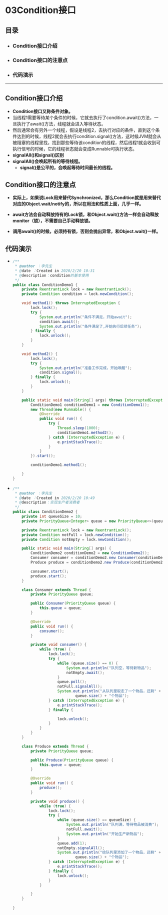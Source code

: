 # 03Condition接口

## 目录

- ### Condition接口介绍

- ### Condition接口的注意点

- ### 代码演示

------


## Condition接口介绍

- **Condition接口又称条件对象。**
- 当线程1需要等待某个条件的时候，它就去执行了condition.await()方法，一旦执行了await()方法，线程就会进入等待状态。
- 然后通常会有另外一个线程，假设是线程2，去执行对应的条件，直到这个条件达到的时候，线程2就会去执行condition.signal()方法，这时候JVM就会从被阻塞的线程里找，找到那些等待该condition的线程，然后线程1就会收到可执行信号的时候，它的线程状态就会变成Runnable可执行状态。
- **signalAll()和signal()区别**
- **signalAll()会唤起所有的等待线程。**
  - **signal()是公平的，会唤起等待时间最长的线程。**

## **Condition接口的注意点**

- **实际上，如果说Lock用来替代Synchronized，那么Condition就是用来替代对应的Object.wait/notify的，所以在用法和性质上面，几乎一样。**

- **await方法会自动释放持有的Lock锁，和Object.wait()方法一样会自动释放monitor（锁），不需要自己手动释放锁。**

- **调用await()的时候，必须持有锁，否则会抛出异常，和Object.wait()一样。**

## **代码演示**

- ```java
  /**
   * @author ：李先生
   * @date ：Created in 2020/2/20 10:31
   * @description：condition的基本使用
   */
  public class ConditionDemo1 {
      private ReentrantLock lock = new ReentrantLock();
      private Condition condition = lock.newCondition();
  
      void method1() throws InterruptedException {
          lock.lock();
          try {
              System.out.println("条件不满足，开始await");
              condition.await();
              System.out.println("条件满足了,开始执行后续任务");
          } finally {
              lock.unlock();
          }
      }
  
      void method2() {
          lock.lock();
          try {
              System.out.println("准备工作完成，开始唤醒");
              condition.signal();
          } finally {
              lock.unlock();
          }
      }
  
      public static void main(String[] args) throws InterruptedException {
          ConditionDemo1 conditionDemo1 = new ConditionDemo1();
          new Thread(new Runnable() {
              @Override
              public void run() {
                  try {
                      Thread.sleep(1000);
                      conditionDemo1.method2();
                  } catch (InterruptedException e) {
                      e.printStackTrace();
                  }
              }
          }).start();
  
          conditionDemo1.method1();
  
      }
  }
  
  ```

- ```java
  /**
   * @author ：李先生
   * @date ：Created in 2020/2/20 10:49
   * @description：实现生产者消费者
   */
  public class ConditionDemo2 {
      private int queueSize = 10;
      private PriorityQueue<Integer> queue = new PriorityQueue<>(queueSize);
  
      private ReentrantLock lock = new ReentrantLock();
      private Condition notFull = lock.newCondition();
      private Condition notEmpty = lock.newCondition();
  
      public static void main(String[] args) {
          ConditionDemo2 conditionDemo2 = new ConditionDemo2();
          Consumer consumer = conditionDemo2.new Consumer(conditionDemo2.queue);
          Produce produce = conditionDemo2.new Produce(conditionDemo2.queue);
  
          consumer.start();
          produce.start();
      }
  
      class Consumer extends Thread {
          private PriorityQueue queue;
  
          public Consumer(PriorityQueue queue) {
              this.queue = queue;
          }
  
          @Override
          public void run() {
              consumer();
          }
  
          private void consumer() {
              while (true) {
                  lock.lock();
                  try {
                      while (queue.size() == 0) {
                          System.out.println("队列空，等待新物品");
                          notEmpty.await();
                      }
                      queue.poll();
                      notFull.signalAll();
                      System.out.println("从队列里取走了一个物品，还剩" +
                              queue.size() + "个物品");
                  } catch (InterruptedException e) {
                      e.printStackTrace();
                  } finally {
  
                      lock.unlock();
                  }
              }
          }
      }
  
      class Produce extends Thread {
          private PriorityQueue queue;
  
          public Produce(PriorityQueue queue) {
              this.queue = queue;
          }
  
          @Override
          public void run() {
              produce();
          }
  
          private void produce() {
              while (true) {
                  lock.lock();
                  try {
                      while (queue.size() == queueSize) {
                          System.out.println("队列满，等待物品被消费");
                          notFull.await();
                          System.out.println("开始生产新物品");
                      }
                      queue.add(1);
                      notEmpty.signalAll();
                      System.out.println("给队列里添加了一个物品，还剩" +
                              queue.size() + "个物品");
                  } catch (InterruptedException e) {
                      e.printStackTrace();
                  } finally {
                      lock.unlock();
                  }
              }
  
          }
      }
      
  }
  ```

  

  

  